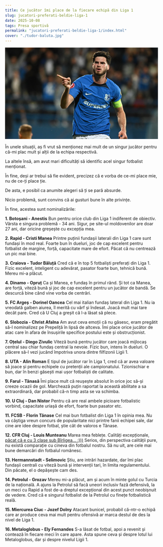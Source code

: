 ```yaml
---
title: Ce jucător îmi place de la fiecare echipă din Liga 1
slug: jucatori-preferati-beldie-liga-1
date: 2025-10-08
tags: Presa sportivă
permalink: "jucatori-preferati-beldie-liga-1/index.html"
cover: "./tudor-baluta.jpg"
---
```

![Tudor Băluță, în tricoul Farului, unul dintre fotbaliștii mei preferați din Liga 1](tudor-baluta.jpg)

În unele situații, aș fi vrut să menționez mai mult de un singur jucător pentru că-mi plac mult și alții de la echipa respectivă. 

La altele însă, am avut mari dificultăți să identific acel singur fotbalist menționat.

În fine, deși ar trebui să fie evident, precizez că e vorba de ce-mi place mie, nu de ce-ți place ție. 

De asta, e posibil ca anumite alegeri să ți se pară absurde.

Nicio problemă, sunt convins că ai gusturi bune în alte privințe. 

În fine, acestea sunt nominalizările:


**<p>1. Botoșani - Anestis** Bun pentru orice club din Liga 1 indiferent de obiectiv. Vârsta e singura problemă - 34 ani. Sigur, pe site-ul moldovenilor are doar 27 ani, dar oricine greșește cu excepția mea.</p>

**<p>2. Rapid - Cristi Manea** Printre puținii fundașii laterali din Liga 1 care sunt fundași în mod real. Foarte bun în dueluri, joc de cap excelent pentru fotbalist de margine, forță, capacitate mare de efort. Păcat că nu centrează un pic mai bine.</p>

**<p>3. Craiova - Tudor Băluță** Cred că e în top 5 fotbaliști preferați din Liga 1. Fizic excelent, inteligent cu adevărat, pasator foarte bun, tehnică bună. Mereu mi-a plăcut.</p>

**<p>4. Dinamo - Opruț** Ca și Manea, e fundaș în primul rând. Și tot ca Manea, are forță, viteză bună și joc de cap excelent pentru un jucător de bandă. Se descurcă bine când vine vorba de centrări.</p>

**<p>5. FC Argeș - Dorinel Oancea** Cel mai italian fundaș lateral din Liga 1. Nu ia vreodată galben aiurea, îl merită cu vârf și îndesat. Joacă mult mai tare decât pare. Cred că U Cluj a greșit că l-a lăsat să plece.</p>

**<p>6. Slobozia - Christ Afalna** Am avut ceva emoții că nu găsesc, eram pregătit să-l nominalizez pe Prepeliță în lipsă de altceva. Îmi place orice jucător de atac care în afara de însușirile specifice postului este și obstrucționist.</p>

**<p>7. Oțelul - Diego Zivulic** Viteză bună pentru jucător care joacă mijlocaș central sau chiar fundaș central la nevoie. Fizic bun, intens în dueluri. O plăcere să-l vezi jucând împotriva unora dintre filfizonii Ligii 1.</p>

**<p>8. UTA - Alin Roman** E tipul de jucător rar în Liga 1, cred că ar avea valoare să joace și pentru echipele cu pretenții ale campionatului. Tzionischiar e bun, dar în benzi găsești mai ușor fotbaliști de calitate.</p>

**<p>9. Farul - Tănasă** Îmi place mult că reușește absolut în orice joc să-și creeze ocazii de gol. Marchează puțin raportat la această abilitate a sa extraordinară, dar probabil că-n timp asta se va schimba.</p>

**<p>10. U Cluj - Dan Nistor** Pentru că are real ambele picioare fotbalistic vorbind, capacitate uriașă de efort, foarte bun pasator etc.</p>

**<p>11. FCSB - Florin Tănase** Cel mai bun fotbalist din Liga 1 în opinia mea. Nu va câștiga vreun concurs de popularitate nici printre fanii echipei sale, dar cine are idee despre fotbal, știe cât de valoros e Tănase.</p>

**<p>12. CFR Cluj - Louis Munteanu** Marea mea feblețe. Calități excepționale, [păcat că e cu 3 clase sub Bîrligea... :)))](https://www.youtube.com/watch?v=frKr0q_x5TA) Serios, din perspectiva calității pure, nu există comparație cu cineva din fotbalul nostru. Să nu uit, are cele mai bune demarcări din fotbalul românesc.</p>

**<p>13. Hermannstadt - Selimovic** Știu, are intrări hazardate, dar îmi plac fundașii centrali cu viteză bună și intervenții tari, în limita regulamentului. Din păcate, el o depășește cam des.</p>

**<p>14. Petrolul - Grozav** Mereu mi-a plăcut, am și acum în minte golul cu Turcia de la națională. A ajuns la Petrolul să facă uneori inclusiv fază defensivă, la un meci cu Rapid a fost de-a dreptul excepțional din acest punct neobișnuit de vedere. Cred că e singurul fotbalist de la Petrolul cu finețe fotbalistică reală.</p>

**<p>15. Miercurea Ciuc - Jozef Dolny** Atacant bunicel, probabil că-ntr-o echipă care ar produce ceva mai mult pentru ofensivă ar marca destul de des la nivel de Liga 1.</p>

**<p>16. Metaloglobus - Ely Fernandes** S-a lăsat de fotbal, apoi a revenit și contează în fiecare meci în care apare. Asta spune ceva și despre lotul lui Metaloglobus, dar și despre nivelul Ligii 1.</p>

